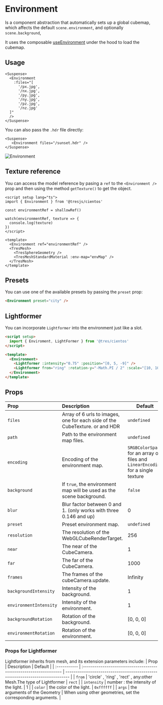 # Environment

<DocsDemo>
  <EnvironmentDemo />
</DocsDemo>

Is a component abstraction that automatically sets up a global cubemap, which affects the default `scene.environment`, and optionally `scene.background`,

It uses the composable [useEnvironment](/guide/staging/use-environment) under the hood to load the cubemap.

## Usage

```vue
<Suspense>
  <Environment
    :files="[
      '/px.jpg',
      '/nx.jpg',
      '/py.jpg',
      '/ny.jpg',
      '/pz.jpg',
      '/nz.jpg'
  ]"
  />
</Suspense>
```

You can also pass the `.hdr` file directly:

```vue
<Suspense>
   <Environment files="/sunset.hdr" />
</Suspense>
```

![Environment](/cientos/envmaps.png)

## Texture reference

You can access the model reference by pasing a `ref` to the `<Environment />` prop and then using the method `getTexture()` to get the object.

```vue{4,6,9,14,17}
<script setup lang="ts">
import { Environment } from '@tresjs/cientos'

const environmentRef = shallowRef()

watch(environmentRef, texture => {
  console.log(texture)
})
</script>

<template>
  <Environment ref="environmentRef" />
  <TresMesh>
    <TresSphereGeometry />
    <TresMeshStandardMaterial :env-map="envMap" />
  </TresMesh>
</template>
```

## Presets

You can use one of the available presets by passing the `preset` prop:

```html
<Environment preset="city" />
```

<DocsDemo>
  <EnvironmentPresetsDemo/>
</DocsDemo>

## Lightformer

You can incorporate `Lightformer` into the environment just like a slot.

```html
<script setup>
  import { Enviroment, LightFormer } from '@tres/cientos'
</script>

<template>
  <Environment>
    <Lightformer :intensity="0.75" :position="[0, 5, -9]" />
    <Lightformer from="ring" :rotation-y="-Math.PI / 2" :scale="[10, 10, 1]" />
  </Environment>
</template>
```

## Props

| Prop         | Description                                                                 | Default                                                                          |
| :----------- | :-------------------------------------------------------------------------- | -------------------------------------------------------------------------------- |
| `files`      | Array of 6 urls to images, one for each side of the CubeTexture. or and HDR | `undefined`                                                                      |
| `path`       | Path to the environment map files.                                          | `undefined`                                                                      |
| `encoding`   | Encoding of the environment map.                                            | `SRGBColorSpace` for an array of files and `LinearEncoding` for a single texture |
| `background` | If `true`, the environment map will be used as the scene background.        | `false`                                                                          |
| `blur`       | Blur factor between 0 and 1. (only works with three 0.146 and up)           | 0                                                                                |
| `preset`     | Preset environment map.                                                     | `undefined`                                                                      |
| `resolution` | The resolution of the WebGLCubeRenderTarget.                                | 256                                                                              |
| `near`       | The near of the CubeCamera.                                                 | 1                                                                                |
| `far`        | The far of the CubeCamera.                                                  | 1000                                                                             |
| `frames`     | The frames of the cubeCamera.update.                                        | Infinity                                                                         |
| `backgroundIntensity`  | Intensity of the background. | 1 |
| `environmentIntensity`  | Intensity of the environment. | 1 |
| `backgroundRotation` | Rotation of the background. | [0, 0, 0] |
| `environmentRotation` | Rotation of the environment. | [0, 0, 0] |

### Props for Lightformer

Lightformer inherits from mesh, and its extension parameters include:
| Prop | Description | Default |
| :----------- | :------------------------------------------------------------------- | -------------------------------------------------------------------------------- |
| `from` | 'circle' , 'ring' , 'rect' , any:other Mesh.The type of Lightformer | `rect` |
| `intensity` | number : the intensity of the light. | 1 |
| `color` | the color of the light. | `0xffffff` |
| `args` | the arguments of the Geometry | When using other geometries, set the corresponding arguments. |
